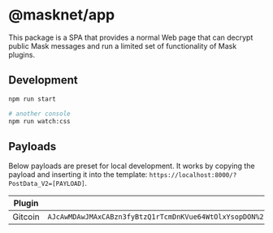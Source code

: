 # @masknet/app

This package is a SPA that provides a normal Web page that can decrypt public Mask messages and run a limited set of functionality of Mask plugins.

## Development

```bash
npm run start

# another console
npm run watch:css
```

## Payloads

Below payloads are preset for local development. It works by copying the payload and inserting it into the template: `https://localhost:8000/?PostData_V2=[PAYLOAD]`.

| Plugin  | Payload                                                                                                                                                                                                                                      |
| ------- | -------------------------------------------------------------------------------------------------------------------------------------------------------------------------------------------------------------------------------------------- |
| Gitcoin | `AJcAwMDAwJMAxCABzn3fyBtzQ1rTcmDnKVue64WtOlxYsopDON%2FUC0ztfsQQ%2FZJOgMlb9P633qQUvqvzC8Rkdg4FMWJYMDsSGNggTqCsCU0LGPYs4iRNjkBw8lzWAnKblQ2mXvtYK7tAJlJBAJL7Op6e6PxeswNJgZq6v9e%2FIM%2BycvJFMQiK94nFrT6b4wCovNOgO%2Byi1aeY9G8nFabvwh4xVg%3D%3D` |
